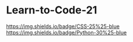 # Learn-to-Code-21
https://img.shields.io/badge/CSS-25%25-blue
https://img.shields.io/badge/Python-30%25-blue
